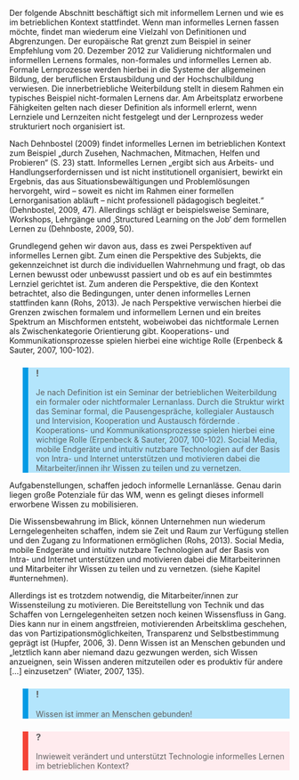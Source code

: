 <!-- filename: 03_Informelles_Lernen_im_betrieblichen_Kontext.md -->
<!-- title: Informelles Lernen im betrieblichen Kontext -->

Der folgende Abschnitt beschäftigt sich mit informellem Lernen und wie es im betrieblichen Kontext stattfindet. Wenn man informelles Lernen fassen möchte, findet man wiederum eine Vielzahl von Definitionen und Abgrenzungen. Der europäische Rat grenzt zum Beispiel in seiner Empfehlung vom 20. Dezember 2012 zur Validierung nichtformalen und informellen Lernens formales, non-formales und informelles Lernen ab. Formale Lernprozesse werden hierbei in die Systeme der allgemeinen Bildung, der beruflichen Erstausbildung und der Hochschulbildung verwiesen. Die innerbetriebliche Weiterbildung stellt in diesem Rahmen ein typisches Beispiel nicht-formalen Lernens dar. Am Arbeitsplatz erworbene Fähigkeiten gelten nach dieser Definition als informell erlernt, wenn Lernziele und Lernzeiten nicht festgelegt und der Lernprozess weder strukturiert noch organisiert ist.

Nach Dehnbostel (2009) findet informelles Lernen im betrieblichen Kontext zum Beispiel „durch Zusehen, Nachmachen, Mitmachen, Helfen und Probieren“ (S. 23) statt. Informelles Lernen „ergibt sich aus Arbeits- und Handlungserfordernissen und ist nicht institutionell organisiert, bewirkt ein Ergebnis, das aus Situationsbewältigungen und Problemlösungen hervorgeht, wird – soweit es nicht im Rahmen einer formellen Lernorganisation abläuft – nicht professionell pädagogisch begleitet.“ (Dehnbostel, 2009, 47). Allerdings schlägt er beispielsweise Seminare, Workshops, Lehrgänge und ‚Structured Learning on the Job‘ dem formellen Lernen zu (Dehnboste, 2009, 50).

Grundlegend gehen wir davon aus, dass es zwei Perspektiven auf informelles Lernen gibt. Zum einen die Perspektive des Subjekts, die gekennzeichnet ist durch die individuellen Wahrnehmung und fragt, ob das Lernen bewusst oder unbewusst passiert und ob es auf ein bestimmtes Lernziel gerichtet ist. Zum anderen die Perspektive, die den Kontext betrachtet, also die Bedingungen, unter denen informelles Lernen stattfinden kann (Rohs, 2013). Je nach Perspektive verwischen hierbei die Grenzen zwischen formalem und informellem Lernen und ein breites Spektrum an Mischformen entsteht, wobeiwobei das nichtformale Lernen als Zwischenkategorie Orientierung gibt. Kooperations- und Kommunikationsprozesse spielen hierbei eine wichtige Rolle (Erpenbeck & Sauter, 2007, 100-102).

<blockquote style="background: #B3E5FC; border-left: 10px solid #039BE5">

### !

Je nach Definition ist ein Seminar der betrieblichen Weiterbildung ein formaler oder nichtformaler Lernanlass. Durch die Struktur wirkt das Seminar formal, die Pausengespräche, kollegialer Austausch und Intervision, Kooperation und Austausch fördernde . Kooperations- und Kommunikationsprozesse spielen hierbei eine wichtige Rolle (Erpenbeck & Sauter, 2007, 100-102). Social Media, mobile Endgeräte und intuitiv nutzbare Technologien auf der Basis von Intra- und Internet unterstützen und motivieren dabei die Mitarbeiter/innen ihr Wissen zu teilen und zu vernetzen.

</blockquote>

Aufgabenstellungen, schaffen jedoch informelle Lernanlässe. Genau darin liegen große Potenziale für das WM, wenn es gelingt dieses informell erworbene Wissen zu mobilisieren.

Die Wissensbewahrung im Blick, können Unternehmen nun wiederum Lerngelegenheiten schaffen, indem sie Zeit und Raum zur Verfügung stellen und den Zugang zu Informationen ermöglichen (Rohs, 2013). Social Media, mobile Endgeräte und intuitiv nutzbare Technologien auf der Basis von Intra- und Internet unterstützen und motivieren dabei die Mitarbeiterinnen und Mitarbeiter ihr Wissen zu teilen und zu vernetzen. (siehe Kapitel #unternehmen).

Allerdings ist es trotzdem notwendig, die Mitarbeiter/innen zur Wissensteilung zu motivieren. Die Bereitstellung von Technik und das Schaffen von Lerngelegenheiten setzen noch keinen Wissensfluss in Gang. Dies kann nur in einem angstfreien, motivierenden Arbeitsklima geschehen, das von Partizipationsmöglichkeiten, Transparenz und Selbstbestimmung geprägt ist (Hupfer, 2006, 3). Denn Wissen ist an Menschen gebunden und „letztlich kann aber niemand dazu gezwungen werden, sich Wissen anzueignen, sein Wissen anderen mitzuteilen oder es produktiv für andere \[…] einzusetzen“ (Wiater, 2007, 135).

<blockquote style="background: #B3E5FC; border-left: 10px solid #039BE5">

### !

Wissen ist immer an Menschen gebunden!

</blockquote>

<blockquote style="background: #FFEBEE; border-left: 10px solid #F44336">

### ?

Inwieweit verändert und unterstützt Technologie informelles Lernen im betrieblichen Kontext?

</blockquote>
